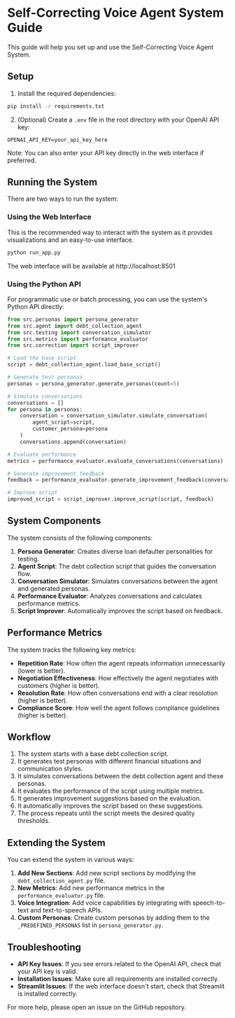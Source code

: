 # Self-Correcting Voice Agent System Guide

This guide will help you set up and use the Self-Correcting Voice Agent System.

## Setup

1. Install the required dependencies:

```bash
pip install -r requirements.txt
```

2. (Optional) Create a `.env` file in the root directory with your OpenAI API key:

```
OPENAI_API_KEY=your_api_key_here
```

Note: You can also enter your API key directly in the web interface if preferred.

## Running the System

There are two ways to run the system:

### Using the Web Interface

This is the recommended way to interact with the system as it provides visualizations and an easy-to-use interface.

```bash
python run_app.py
```

The web interface will be available at http://localhost:8501

### Using the Python API

For programmatic use or batch processing, you can use the system's Python API directly:

```python
from src.personas import persona_generator
from src.agent import debt_collection_agent
from src.testing import conversation_simulator
from src.metrics import performance_evaluator
from src.correction import script_improver

# Load the base script
script = debt_collection_agent.load_base_script()

# Generate test personas
personas = persona_generator.generate_personas(count=5)

# Simulate conversations
conversations = []
for persona in personas:
    conversation = conversation_simulator.simulate_conversation(
        agent_script=script,
        customer_persona=persona
    )
    conversations.append(conversation)

# Evaluate performance
metrics = performance_evaluator.evaluate_conversations(conversations)

# Generate improvement feedback
feedback = performance_evaluator.generate_improvement_feedback(conversations, metrics)

# Improve script
improved_script = script_improver.improve_script(script, feedback)
```

## System Components

The system consists of the following components:

1. **Persona Generator**: Creates diverse loan defaulter personalities for testing.
2. **Agent Script**: The debt collection script that guides the conversation flow.
3. **Conversation Simulator**: Simulates conversations between the agent and generated personas.
4. **Performance Evaluator**: Analyzes conversations and calculates performance metrics.
5. **Script Improver**: Automatically improves the script based on feedback.

## Performance Metrics

The system tracks the following key metrics:

- **Repetition Rate**: How often the agent repeats information unnecessarily (lower is better).
- **Negotiation Effectiveness**: How effectively the agent negotiates with customers (higher is better).
- **Resolution Rate**: How often conversations end with a clear resolution (higher is better).
- **Compliance Score**: How well the agent follows compliance guidelines (higher is better).

## Workflow

1. The system starts with a base debt collection script.
2. It generates test personas with different financial situations and communication styles.
3. It simulates conversations between the debt collection agent and these personas.
4. It evaluates the performance of the script using multiple metrics.
5. It generates improvement suggestions based on the evaluation.
6. It automatically improves the script based on these suggestions.
7. The process repeats until the script meets the desired quality thresholds.

## Extending the System

You can extend the system in various ways:

1. **Add New Sections**: Add new script sections by modifying the `debt_collection_agent.py` file.
2. **New Metrics**: Add new performance metrics in the `performance_evaluator.py` file.
3. **Voice Integration**: Add voice capabilities by integrating with speech-to-text and text-to-speech APIs.
4. **Custom Personas**: Create custom personas by adding them to the `_PREDEFINED_PERSONAS` list in `persona_generator.py`.

## Troubleshooting

- **API Key Issues**: If you see errors related to the OpenAI API, check that your API key is valid.
- **Installation Issues**: Make sure all requirements are installed correctly.
- **Streamlit Issues**: If the web interface doesn't start, check that Streamlit is installed correctly.

For more help, please open an issue on the GitHub repository. 